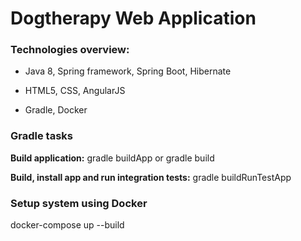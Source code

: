 # Dogtherapy Web Application

### Technologies overview:
- Java 8, Spring framework, Spring Boot, Hibernate

- HTML5, CSS, AngularJS

- Gradle, Docker



### Gradle tasks

**Build application:** gradle buildApp or gradle build

**Build, install app and run integration tests:** gradle buildRunTestApp


### Setup system using Docker

docker-compose up --build